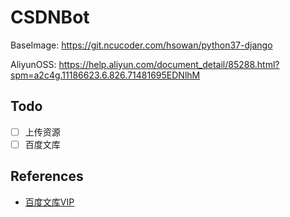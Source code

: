# CSDNBot

BaseImage: https://git.ncucoder.com/hsowan/python37-django

AliyunOSS: https://help.aliyun.com/document_detail/85288.html?spm=a2c4g.11186623.6.826.71481695EDNlhM

## Todo

* [ ] 上传资源
* [ ] 百度文库

## References

* [百度文库VIP](https://wenku.baidu.com/ndvipmember/browse/vipprivilege)